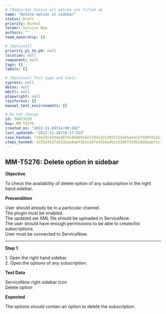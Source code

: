 ```yaml
---
# (Required) Ensure all values are filled up
name: "Delete option in sidebar"
status: Draft
priority: Normal
folder: Service Now
authors: ""
team_ownership: []

# (Optional)
priority_p1_to_p4: null
location: null
component: null
tags: []
labels: []

# (Optional) Test type and tools
cypress: null
detox: null
mmctl: null
playwright: null
rainforest: []
manual_test_environments: []

# Do not change
id: 56073228
key: MM-T5276
created_on: "2022-11-09T14:00:49Z"
last_updated: "2022-11-10T18:17:52Z"
case_hashed: 718e33c43deedb7dc4bdb9c6e729dcd2c385f13de65ee4c5f4d9f02a1733fff398cf10013e9fc3640effc66a2e02e5ca
steps_hashed: d23524527a5335ae8a6f3b1ca5fe42b4adb2cb266f33db18bb5abf1c1b55ac67b86ff0e144178497aae84b7063638339
---
```


<!-- (Auto-generated) Based on frontmatter's "key" and "name" -->

## MM-T5276: Delete option in sidebar

**Objective**

To check the availability of delete option of any subscription in the right hand sidebar.

**Precondition**

User should already be in a particular channel.\
The plugin must be enabled.\
The updated set XML file should be uploaded in ServiceNow.\
The user should have enough permissions to be able to create/list subscriptions.\
User must be connected to ServiceNow.

---

**Step 1**

1\. Open the right hand sidebar.\
2\. Open the options of any subscription.

**Test Data**

ServiceNow right sidebar icon\
Delete option

**Expected**

The options should contain an option to delete the subscription.
